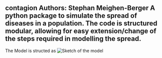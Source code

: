 contagion
Authors: Stephan Meighen-Berger
A python package to simulate the spread of diseases in a population.
The code is structured modular, allowing for easy extension/change
of the steps required in modelling the spread.
--------------------------------------------------------------------------------
The Model is structed as
![Sketch of the model](/images/Model.Basic.png)